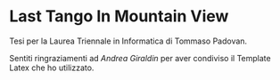 # Last Tango In Mountain View

Tesi per la Laurea Triennale in Informatica di Tommaso Padovan.  

Sentiti ringraziamenti ad _Andrea Giraldin_ per aver condiviso il Template Latex che ho utilizzato.